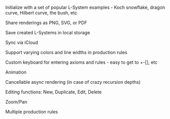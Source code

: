 Initialize with a set of popular L-System examples - Koch snowflake, dragon curve, Hilbert curve, the bush, etc

Share renderings as PNG, SVG, or PDF

Save created L-Systems in local storage

Sync via iCloud

Support varying colors and line widths in production rules

Custom keyboard for entering axioms and rules - easy to get to +-[], etc

Animation

Cancellable async rendering (in case of crazy recursion depths)

Editing functions: New, Duplicate, Edit, Delete

Zoom/Pan

Multiple production rules
